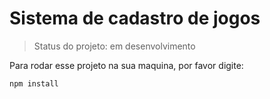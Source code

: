 # Sistema de cadastro de jogos 

> Status do projeto: em desenvolvimento

Para rodar esse projeto na sua maquina, por favor digite:

```
npm install
```
